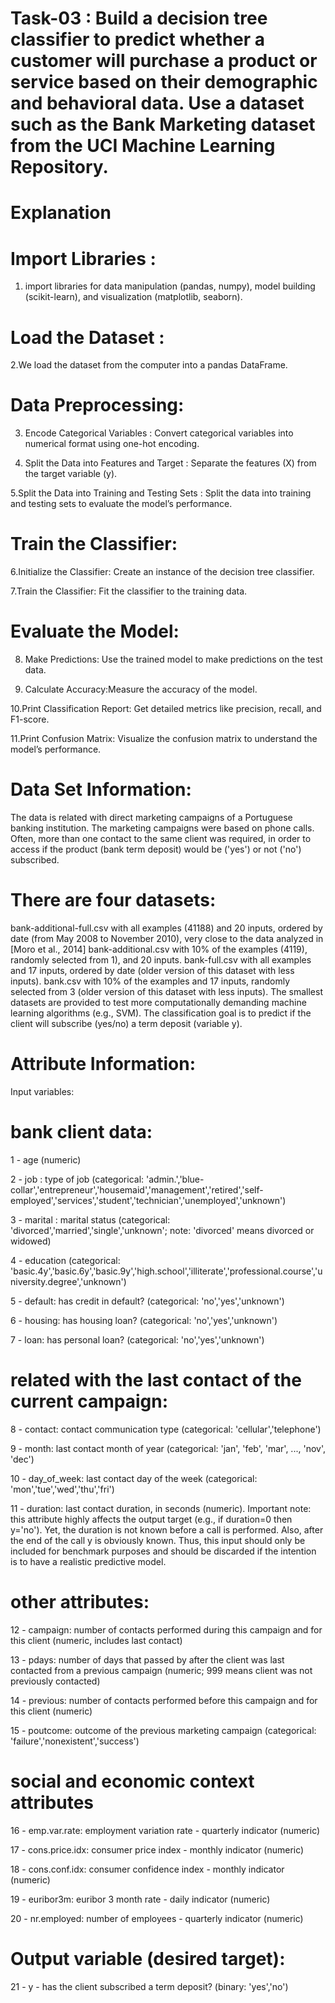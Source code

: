 

 # Task-03 : Build a decision tree classifier to predict whether a customer will purchase a product or service based on their demographic and behavioral data. Use a dataset such as the Bank Marketing dataset from the UCI Machine Learning Repository.

# Explanation
# Import Libraries : 
1. import libraries for data manipulation (pandas, numpy), model building (scikit-learn), and visualization (matplotlib, seaborn).
# Load the Dataset : 
2.We load the dataset from the computer into a pandas DataFrame.
# Data Preprocessing:
3. Encode Categorical Variables : Convert categorical variables into numerical format using one-hot encoding.

4. Split the Data into Features and Target : Separate the features (X) from the target variable (y).

5.Split the Data into Training and Testing Sets : Split the data into training and testing sets to evaluate the model’s performance.
# Train the Classifier:
6.Initialize the Classifier: Create an instance of the decision tree classifier.

7.Train the Classifier: Fit the classifier to the training data.
#  Evaluate the Model:
8. Make Predictions: Use the trained model to make predictions on the test data.

9. Calculate Accuracy:Measure the accuracy of the model.

10.Print Classification Report: Get detailed metrics like precision, recall, and F1-score.

11.Print Confusion Matrix: Visualize the confusion matrix to understand the model’s performance.


# Data Set Information:
The data is related with direct marketing campaigns of a Portuguese banking institution. The marketing campaigns were based on phone calls. Often, more than one contact to the same client was required, in order to access if the product (bank term deposit) would be ('yes') or not ('no') subscribed.

# There are four datasets:

bank-additional-full.csv with all examples (41188) and 20 inputs, ordered by date (from May 2008 to November 2010), very close to the data analyzed in [Moro et al., 2014]
bank-additional.csv with 10% of the examples (4119), randomly selected from 1), and 20 inputs.
bank-full.csv with all examples and 17 inputs, ordered by date (older version of this dataset with less inputs).
bank.csv with 10% of the examples and 17 inputs, randomly selected from 3 (older version of this dataset with less inputs). The smallest datasets are provided to test more computationally demanding machine learning algorithms (e.g., SVM).
The classification goal is to predict if the client will subscribe (yes/no) a term deposit (variable y).

# Attribute Information:
Input variables:

# bank client data:
1 - age (numeric)

2 - job : type of job (categorical: 'admin.','blue-collar','entrepreneur','housemaid','management','retired','self-employed','services','student','technician','unemployed','unknown')

3 - marital : marital status (categorical: 'divorced','married','single','unknown'; note: 'divorced' means divorced or widowed)

4 - education (categorical: 'basic.4y','basic.6y','basic.9y','high.school','illiterate','professional.course','university.degree','unknown')

5 - default: has credit in default? (categorical: 'no','yes','unknown')

6 - housing: has housing loan? (categorical: 'no','yes','unknown')

7 - loan: has personal loan? (categorical: 'no','yes','unknown')

# related with the last contact of the current campaign:
8 - contact: contact communication type (categorical: 'cellular','telephone')

9 - month: last contact month of year (categorical: 'jan', 'feb', 'mar', ..., 'nov', 'dec')

10 - day_of_week: last contact day of the week (categorical: 'mon','tue','wed','thu','fri')

11 - duration: last contact duration, in seconds (numeric). Important note: this attribute highly affects the output target (e.g., if duration=0 then y='no'). Yet, the duration is not known before a call is performed. Also, after the end of the call y is obviously known. Thus, this input should only be included for benchmark purposes and should be discarded if the intention is to have a realistic predictive model.

# other attributes:
12 - campaign: number of contacts performed during this campaign and for this client (numeric, includes last contact)

13 - pdays: number of days that passed by after the client was last contacted from a previous campaign (numeric; 999 means client was not previously contacted)

14 - previous: number of contacts performed before this campaign and for this client (numeric)

15 - poutcome: outcome of the previous marketing campaign (categorical: 'failure','nonexistent','success')

# social and economic context attributes
16 - emp.var.rate: employment variation rate - quarterly indicator (numeric)

17 - cons.price.idx: consumer price index - monthly indicator (numeric)

18 - cons.conf.idx: consumer confidence index - monthly indicator (numeric)

19 - euribor3m: euribor 3 month rate - daily indicator (numeric)

20 - nr.employed: number of employees - quarterly indicator (numeric)

# Output variable (desired target):

21 - y - has the client subscribed a term deposit? (binary: 'yes','no')
